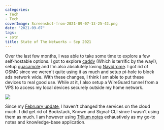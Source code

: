 ```yaml
---
categories:
- Tech
- Tech
coverImage: Screenshot-from-2021-09-07-13-25-42.png
date: "2021-09-07"
tags:
- sotn
title: State of The Networks – Sep 2021
---
```


Over the last few months, I was able to take some time to explore a few self-hostable options. I got to explore [caddy](https://srikanthperinkulam.com/2021/07/28/caddy-through-the-tunnel/) (Which is terrific by the way!), setup [guacamole](https://srikanthperinkulam.com/2021/07/15/guacamole-clientless-remote-desktop-access/) and I'm also absolutely loving [Navidrome](https://srikanthperinkulam.com/2021/07/28/july-27-2021-2105/). I got rid of OSMC since we weren't quite using it as much and setup pi-hole to block ads network wide. With these changes, I think I am able to put these devices to real good use. While at it, I also setup a WireGuard tunnel from a VPS to access my local devices securely outside my home network.

![](images/Screenshot-from-2021-09-07-13-25-42-600x296.png)

Since my [February update](https://srikanthperinkulam.com/2021/02/05/state-of-the-networks-feb-2021/), I haven't changed the services on the cloud much. I did get rid of Bookstack, Known and Signal-CLI since I wasn't using them as much. I am however using [Trilium notes](https://srikanthperinkulam.com/?s=trilium) exhaustively as my go-to notes and knowledge-base application.

